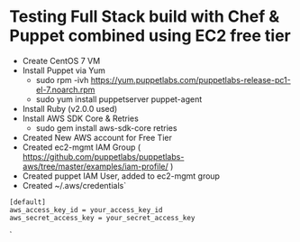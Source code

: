 # Testing Full Stack build with Chef &amp; Puppet combined using EC2 free tier

* Create CentOS 7 VM
* Install Puppet via Yum
  * sudo rpm -ivh https://yum.puppetlabs.com/puppetlabs-release-pc1-el-7.noarch.rpm
  * sudo yum install puppetserver puppet-agent
* Install Ruby (v2.0.0 used)
* Install AWS SDK Core & Retries
  * sudo gem install aws-sdk-core retries
* Created New AWS account for Free Tier
* Created ec2-mgmt IAM Group ( https://github.com/puppetlabs/puppetlabs-aws/tree/master/examples/iam-profile/ )
* Created puppet IAM User, added to ec2-mgmt group
* Created ~/.aws/credentials`
```
[default]
aws_access_key_id = your_access_key_id
aws_secret_access_key = your_secret_access_key

```

`